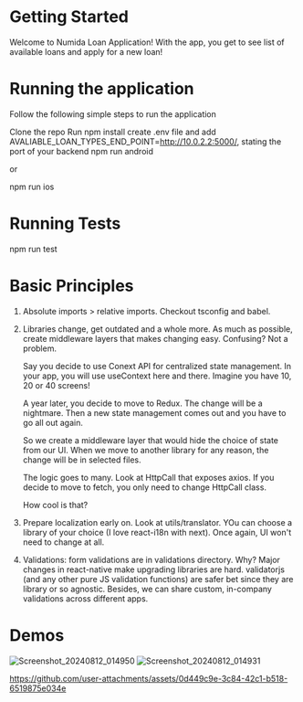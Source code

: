 

# Getting Started

Welcome to Numida Loan Application! With the app, you get to see list of available loans and apply for a new loan!

# Running the application

Follow the following simple steps to run the application

Clone the repo
Run npm install
create .env file and add AVALIABLE_LOAN_TYPES_END_POINT=http://10.0.2.2:5000/, stating the port of your backend
npm run android

or

npm run ios

# Running Tests

   npm run test

# Basic Principles

1. Absolute imports > relative imports. Checkout tsconfig and babel.

2. Libraries change, get outdated and a whole more. As much as possible, create middleware layers that makes changing easy. Confusing? Not a problem.

   Say you decide to use Conext API for centralized state management. In your app, you will use useContext here and there. Imagine you have 10, 20 or 40 screens!

   A year later, you decide to move to Redux. The change will be a nightmare. Then a new state management comes out and you have to go all out again.

   So we create a middleware layer that would hide the choice of state from our UI. When we move to another library for any reason, the change will be in selected files.

   The logic goes to many. Look at HttpCall that exposes axios. If you decide to move to fetch, you only need to change HttpCall class.

   How cool is that?

3. Prepare localization early on. Look at utils/translator. YOu can choose a library of your choice (I love react-i18n with next). Once again, UI won't need to change at all.

4. Validations: form validations are in validations directory. Why? Major changes in react-native make upgrading libraries are hard. validatorjs (and any other pure JS validation functions) are safer bet since they are library or so agnostic. Besides, we can share custom, in-company validations across different apps.



# Demos
![Screenshot_20240812_014950](https://github.com/user-attachments/assets/b240ef18-a097-4336-b326-990819d074e2)
![Screenshot_20240812_014931](https://github.com/user-attachments/assets/5a2b33d6-00b2-4aa0-a671-5c8923fea70f)



https://github.com/user-attachments/assets/0d449c9e-3c84-42c1-b518-6519875e034e






